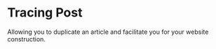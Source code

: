 # Tracing Post

Allowing you to duplicate an article and facilitate you for your website construction.
